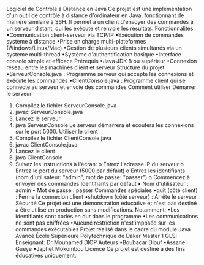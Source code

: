 Logiciel de Contrôle à Distance en Java
Ce projet est une implémentation d'un outil de contrôle à distance d'ordinateur en Java, fonctionnant de manière similaire à SSH. Il permet à un client d'envoyer des commandes à un serveur distant, qui les exécute et renvoie les résultats.
Fonctionnalités
•Communication client-serveur via TCP/IP
•Exécution de commandes système à distance
•Prise en charge multi-plateformes (Windows/Linux/Mac)
•Gestion de plusieurs clients simultanés via un système multi-thread
•Système d'authentification basique
•Interface console simple et efficace
Prérequis
•Java JDK 8 ou supérieur
•Connexion réseau entre les machines client et serveur
Structure du projet
•ServeurConsole.java : Programme serveur qui accepte les connexions et exécute les commandes
•ClientConsole.java : Programme client qui se connecte au serveur et envoie des commandes
Comment utiliser
Démarrer le serveur
1.	Compilez le fichier ServeurConsole.java
2.	javac ServeurConsole.java
3.	Lancez le serveur
4.	java ServeurConsole
Le serveur démarrera et écoutera les connexions sur le port 5000.
Utiliser le client
1.	Compilez le fichier ClientConsole.java
2.	javac ClientConsole.java
3.	Lancez le client
4.	java ClientConsole
5.	Suivez les instructions à l'écran:
o	Entrez l'adresse IP du serveur
o	Entrez le port du serveur (5000 par défaut)
o	Entrez les identifiants (nom d'utilisateur: "admin", mot de passe: "passer")
o	Commencez à envoyer des commandes
Identifiants par défaut
•	Nom d'utilisateur : admin
•	Mot de passe : passer
Commandes spéciales
•quit (côté client) : Ferme la connexion client
•shutdown (côté serveur) : Arrête le serveur
Sécurité
Ce projet est une démonstration éducative et n'est pas destiné à être utilisé en production sans modifications. Notamment:
•Les identifiants sont codés en dur dans le programme
•Les communications ne sont pas chiffrées
•Aucune restriction n'est imposée sur les commandes exécutables
Projet réalisé dans le cadre du module Java Avancé
École Supérieure Polytechnique de Dakar
Master 1 GLSI
Enseignant: Dr Mouhamed DIOP
Auteurs
•Boubacar Diouf
•Assane Gueye
•Japhet Mokombou
Licence
Ce projet est destiné à des fins éducatives uniquement.

